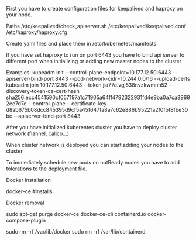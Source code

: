 First you have to create configuration files for keepalived and haproxy on your node. 


Paths /etc/keepalived/check_apiserver.sh /etc/keepalived/keepalived.conf /etc/haproxy/haproxy.cfg

Create yaml files and place them in /etc/kubernetes/manifests

If you have set haproxy to run on port 6443 you have to bind api server to different port when initializing or adding new master nodes to the cluster

Examples: kubeadm init --control-plane-endpoint=10.177.12.50:6443 --apiserver-bind-port 8443 --pod-network-cidr=10.244.0.0/16 --upload-certs
kubeadm join 10.177.12.50:6443 --token jia77a.vgj638nvzkwmnh52 --discovery-token-ca-cert-hash sha256:ecc4541590cf057197a1c71905a64ff4792322931fd4e9ba0a7ca39692ee7d7e --control-plane --certificate-key d8ab675b08dcc845395d9cf5a45f647fa8a7c62e886b95221a2f0fbf8fbe30bc --apiserver-bind-port 8443

After you have initialized kuberentes cluster you have to deploy cluster network (flannel, calico...)

When cluster network is deployed you can start adding your nodes to the cluster


To immediately schedule new pods on notReady nodes you have to add tolerations to the deployment file. 


Docker installation

docker-ce #installs 

Docker removal

sudo apt-get purge docker-ce docker-ce-cli containerd.io docker-compose-plugin

sudo rm -rf /var/lib/docker
sudo rm -rf /var/lib/containerd






